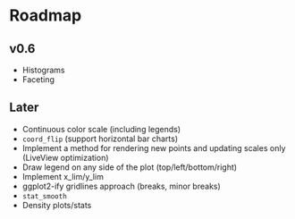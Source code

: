 # Roadmap

## v0.6
* Histograms
* Faceting

## Later 
* Continuous color scale (including legends)
* `coord_flip` (support horizontal bar charts)
* Implement a method for rendering new points and updating scales only (LiveView optimization)
* Draw legend on any side of the plot (top/left/bottom/right)
* Implement x_lim/y_lim
* ggplot2-ify gridlines approach (breaks, minor breaks)
* `stat_smooth`
* Density plots/stats